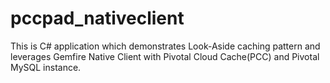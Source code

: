 # pccpad_nativeclient
This is C# application which demonstrates Look-Aside caching pattern and leverages Gemfire Native Client with Pivotal Cloud Cache(PCC) and Pivotal MySQL instance.
